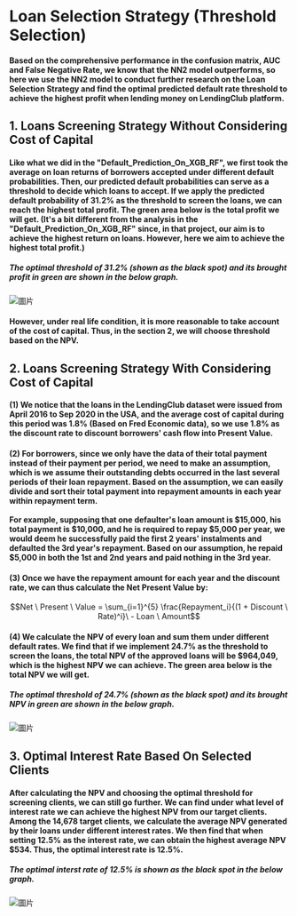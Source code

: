 # Loan Selection Strategy (Threshold Selection)
#### Based on the comprehensive performance in the confusion matrix, AUC and False Negative Rate, we know that the NN2 model outperforms, so here we use the NN2 model to conduct further research on the Loan Selection Strategy and find the optimal predicted default rate threshold to achieve the highest profit when lending money on LendingClub platform.

## 1. Loans Screening Strategy Without Considering Cost of Capital
#### Like what we did in the "Default_Prediction_On_XGB_RF", we first took the average on loan returns of borrowers accepted under different default probabilities. Then, our predicted default probabilities can serve as a threshold to decide which loans to accept. If we apply the predicted default probability of 31.2% as the threshold to screen the loans, we can reach the highest total profit. The green area below is the total profit we will get. (It's a bit different from the analysis in the "Default_Prediction_On_XGB_RF" since, in that project, our aim is to achieve the highest return on loans. However, here we aim to achieve the highest total profit.)

##### The optimal threshold of 31.2% (shown as the black spot) and its brought profit in green are shown in the below graph. 
![圖片](https://user-images.githubusercontent.com/92542287/208772860-23a45558-5010-4f6f-9782-f24f7ec1e022.png)

#### However, under real life condition, it is more reasonable to take account of the cost of capital. Thus, in the section 2, we will choose threshold based on the NPV.

## 2. Loans Screening Strategy With Considering Cost of Capital
#### (1) We notice that the loans in the LendingClub dataset were issued from April 2016 to Sep 2020 in the USA, and the average cost of capital during this period was 1.8% (Based on Fred Economic data), so we use 1.8% as the discount rate to discount borrowers' cash flow into Present Value. <br>
#### (2) For borrowers, since we only have the data of their total payment instead of their payment per period, we need to make an assumption, which is we assume their outstanding debts occurred in the last several periods of their loan repayment. Based on the assumption, we can easily divide and sort their total payment into repayment amounts in each year within repayment term. <br><br> For example, supposing that one defaulter's loan amount is $15,000, his total payment is $10,000, and he is required to repay $5,000 per year, we would deem he successfully paid the first 2 years' instalments and defaulted the 3rd year's repayment. Based on our assumption, he repaid $5,000 in both the 1st and 2nd years and paid nothing in the 3rd year. <br>
#### (3) Once we have the repayment amount for each year and the discount rate, we can thus calculate the Net Present Value by:
$$Net \ Present \ Value = \sum_{i=1}^{5} \frac{Repayment_i}{(1 + Discount \ Rate)^i}\ - Loan \ Amount$$
#### (4) We calculate the NPV of every loan and sum them under different default rates. We find that if we implement 24.7% as the threshold to screen the loans, the total NPV of the approved loans will be $964,049, which is the highest NPV we can achieve. The green area below is the total NPV we will get.

##### The optimal threshold of 24.7% (shown as the black spot) and its brought NPV in green are shown in the below graph. 
![圖片](https://user-images.githubusercontent.com/92542287/208782438-ba6d7729-b9c5-49d4-8275-b411066aaa84.png)

## 3. Optimal Interest Rate Based On Selected Clients
#### After calculating the NPV and choosing the optimal threshold for screening clients, we can still go further. We can find under what level of interest rate we can achieve the highest NPV from our target clients. Among the 14,678 target clients, we calculate the average NPV generated by their loans under different interest rates. We then find that when setting 12.5% as the interest rate, we can obtain the highest average NPV $534. Thus, the optimal interest rate is 12.5%.

##### The optimal interst rate of 12.5% is shown as the black spot in the below graph. 
![圖片](https://user-images.githubusercontent.com/92542287/208783762-15d60cee-5680-4915-ba5d-ee19968444bc.png)



